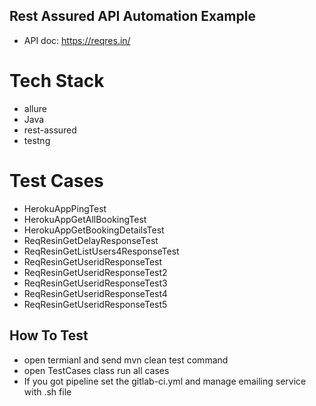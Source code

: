 ##  Rest Assured API Automation Example
* API doc: https://reqres.in/

# Tech Stack
* allure
* Java
* rest-assured
* testng

# Test Cases
* HerokuAppPingTest
* HerokuAppGetAllBookingTest
* HerokuAppGetBookingDetailsTest
* ReqResinGetDelayResponseTest
* ReqResinGetListUsers4ResponseTest
* ReqResinGetUseridResponseTest
* ReqResinGetUseridResponseTest2
* ReqResinGetUseridResponseTest3
* ReqResinGetUseridResponseTest4
* ReqResinGetUseridResponseTest5

## How To Test
* open termianl and send mvn clean test command
* open TestCases class run all cases
* If you got pipeline set the gitlab-ci.yml and manage emailing service with .sh file